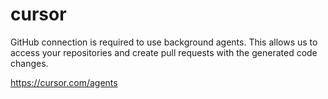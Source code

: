 # cursor

GitHub connection is required to use background agents. This allows us to
access your repositories and create pull requests with the generated code
changes.

https://cursor.com/agents
